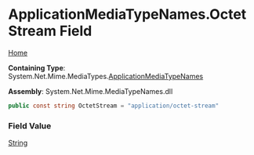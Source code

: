 # ApplicationMediaTypeNames\.OctetStream Field

[Home](../../../README.md)

**Containing Type**: System\.Net\.Mime\.MediaTypes\.[ApplicationMediaTypeNames](../README.md)

**Assembly**: System\.Net\.Mime\.MediaTypeNames\.dll

```csharp
public const string OctetStream = "application/octet-stream"
```

### Field Value

[String](https://docs.microsoft.com/en-us/dotnet/api/system.string)


